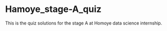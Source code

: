 # Hamoye_stage-A_quiz


This is the quiz solutions for the stage A at Homoye data science internship.
